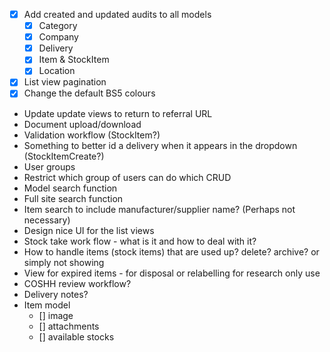 - [X] Add created and updated audits to all models
  - [X] Category
  - [X] Company
  - [X] Delivery
  - [X] Item & StockItem
  - [X] Location
- [X] List view pagination
- [X] Change the default BS5 colours
- Update update views to return to referral URL
- Document upload/download
- Validation workflow (StockItem?)
- Something to better id a delivery when it appears in the dropdown (StockItemCreate?)
- User groups
- Restrict which group of users can do which CRUD
- Model search function
- Full site search function
- Item search to include manufacturer/supplier name? (Perhaps not necessary)
- Design nice UI for the list views
- Stock take work flow - what is it and how to deal with it?
- How to handle items (stock items) that are used up? delete? archive? or simply not showing
- View for expired items - for disposal or relabelling for research only use
- COSHH review workflow?
- Delivery notes?
- Item model
  - [] image
  - [] attachments
  - [] available stocks
  